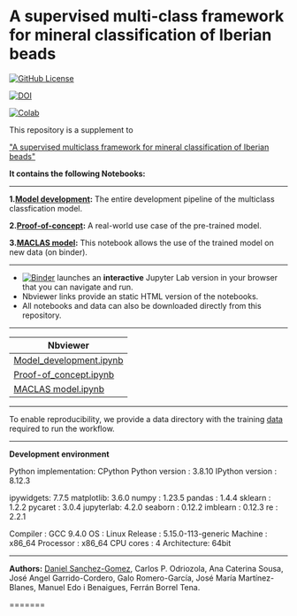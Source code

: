 # A supervised multi-class framework for mineral classification of Iberian beads

[![GitHub License](https://img.shields.io/github/license/Daniel-SanchezG/MACLAS)](https://github.com/Daniel-SanchezG/MACLAS/blob/main/LICENSE)

[![DOI](https://zenodo.org/badge/DOI/10.5281/zenodo.10155404.svg)](https://doi.org/10.5281/zenodo.10155404)

[![Colab](https://img.shields.io/badge/Open%20in%20Colab-Blue)](https://colab.research.google.com/github/Daniel-SanchezG/MACLAS/blob/main/Model_development.ipynb)


This repository is a supplement to

["A supervised multiclass framework for mineral classification of Iberian beads"]()


**It contains the following Notebooks:**

---

**1.[Model development](./Model_development.ipynb):** The entire development pipeline of the multiclass classfication model.

**2.[Proof-of-concept](./Proof-of-concept.ipynb):** A real-world use case of the pre-trained model. 

**3.[MACLAS model](./MACLAS.ipynb):** This notebook allows the use of the trained model on new data (on binder).

---

* [![Binder](https://mybinder.org/badge_logo.svg)](https://mybinder.org/v2/gh/Daniel-SanchezG/MACLAS/HEAD) launches an **interactive** Jupyter Lab version in your browser that you can navigate and run.  
* Nbviewer links provide an static HTML version of the notebooks.
* All notebooks and data can also be downloaded directly from this repository. 

---
| Nbviewer |
| ---      |
| [Model_development.ipynb](https://nbviewer.org/github/Daniel-SanchezG/MACLAS/blob/main/Model_development.ipynb) |
| [Proof-of_concept.ipynb](https://nbviewer.org/github/Daniel-SanchezG/MACLAS/blob/main/Proof-of-concept.ipynb) |
| [MACLAS model.ipynb](https://nbviewer.org/github/Daniel-SanchezG/MACLAS/blob/main/MACLAS.ipynb) |

---
To enable reproducibility, we provide a data directory with the training [data](./DATA/maclas_training.xlsx) required to run the workflow. 

---
**Development environment**

Python implementation: CPython
Python version       : 3.8.10
IPython version      : 8.12.3

ipywidgets: 7.7.5
matplotlib: 3.6.0
numpy     : 1.23.5
pandas    : 1.4.4
sklearn   : 1.2.2
pycaret   : 3.0.4
jupyterlab: 4.2.0
seaborn   : 0.12.2
imblearn  : 0.12.3
re        : 2.2.1

Compiler    : GCC 9.4.0
OS          : Linux
Release     : 5.15.0-113-generic
Machine     : x86_64
Processor   : x86_64
CPU cores   : 4
Architecture: 64bit

---
**Authors:** [Daniel Sanchez-Gomez](mailto:daniel-sanchez-gomez@edu.ulisboa.pt), Carlos P. Odriozola, Ana Caterina Sousa, José Angel Garrido-Cordero, Galo Romero-García, José María Martínez-Blanes, Manuel Edo i Benaigues, Ferrán Borrel Tena. 

=======

